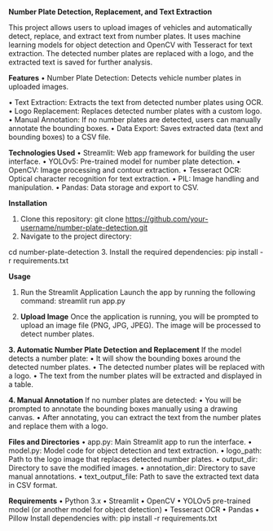 **Number Plate Detection, Replacement, and Text Extraction**

This project allows users to upload images of vehicles and automatically detect, replace, and extract text from number plates. It uses machine learning models for object detection and OpenCV with Tesseract for text extraction. The detected number plates are replaced with a logo, and the extracted text is saved for further analysis.

**Features**
•	Number Plate Detection: Detects vehicle number plates in uploaded images.

•	Text Extraction: Extracts the text from detected number plates using OCR.
•	Logo Replacement: Replaces detected number plates with a custom logo.
•	Manual Annotation: If no number plates are detected, users can manually annotate the bounding boxes.
•	Data Export: Saves extracted data (text and bounding boxes) to a CSV file.


**Technologies Used**
•	Streamlit: Web app framework for building the user interface.
•	YOLOv5: Pre-trained model for number plate detection.
•	OpenCV: Image processing and contour extraction.
•	Tesseract OCR: Optical character recognition for text extraction.
•	PIL: Image handling and manipulation.
•	Pandas: Data storage and export to CSV.


**Installation**
1.	Clone this repository:
git clone https://github.com/your-username/number-plate-detection.git
2.	Navigate to the project directory:

cd number-plate-detection
3.	Install the required dependencies:
pip install -r requirements.txt



**Usage**
1. Run the Streamlit Application
Launch the app by running the following command:
streamlit run app.py

2. **Upload Image**
Once the application is running, you will be prompted to upload an image file (PNG, JPG, JPEG). The image will be processed to detect number plates.

**3. Automatic Number Plate Detection and Replacement**
If the model detects a number plate:
•	It will show the bounding boxes around the detected number plates.
•	The detected number plates will be replaced with a logo.
•	The text from the number plates will be extracted and displayed in a table.


**4. Manual Annotation**
If no number plates are detected:
•	You will be prompted to annotate the bounding boxes manually using a drawing canvas.
•	After annotating, you can extract the text from the number plates and replace them with a logo.


**Files and Directories**
•	app.py: Main Streamlit app to run the interface.
•	model.py: Model code for object detection and text extraction.
•	logo_path: Path to the logo image that replaces detected number plates.
•	output_dir: Directory to save the modified images.
•	annotation_dir: Directory to save manual annotations.
•	text_output_file: Path to save the extracted text data in CSV format.


**Requirements**
•	Python 3.x
•	Streamlit
•	OpenCV
•	YOLOv5 pre-trained model (or another model for object detection)
•	Tesseract OCR
•	Pandas
•	Pillow
Install dependencies with:
pip install -r requirements.txt








